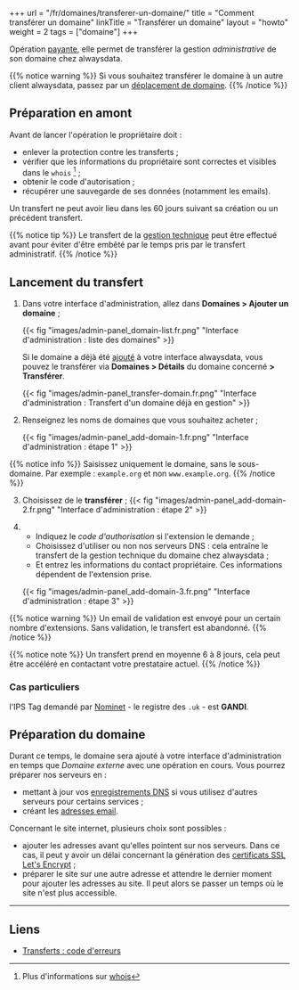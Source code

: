 +++
url = "/fr/domaines/transferer-un-domaine/"
title = "Comment transférer un domaine"
linkTitle = "Transférer un domaine"
layout = "howto"
weight = 2
tags = ["domaine"]
+++

Opération [payante](https://www.alwaysdata.com/fr/domaines/#main), elle permet de transférer la gestion _administrative_ de son domaine chez alwaysdata.

{{% notice warning %}}
Si vous souhaitez transférer le domaine à un autre client alwaysdata, passez par un [déplacement de domaine](domains/move-a-domain).
{{% /notice %}}

## Préparation en amont

Avant de lancer l'opération le propriétaire doit :

- enlever la protection contre les transferts ;
- vérifier que les informations du propriétaire sont correctes et visibles dans le `whois` [^1] ;
- obtenir le code d'autorisation ;
- récupérer une sauvegarde de ses données (notamment les emails).

Un transfert ne peut avoir lieu dans les 60 jours suivant sa création ou un précédent transfert.

{{% notice tip %}}
Le transfert de la [gestion technique](domains/add-an-external-domain) peut être effectué avant pour éviter d'être embêté par le temps pris par le transfert administratif.
{{% /notice %}}

## Lancement du transfert

1.  Dans votre interface d'administration, allez dans **Domaines > Ajouter un domaine** ;
    
    {{< fig "images/admin-panel_domain-list.fr.png" "Interface d'administration : liste des domaines" >}}
    
    Si le domaine a déjà été [ajouté](domains/add-an-external-domain) à votre interface alwaysdata, vous pouvez le transférer via **Domaines > Détails** du domaine concerné **> Transférer**.
    
    {{< fig "images/admin-panel_transfer-domain.fr.png" "Interface d'administration : Transfert d'un domaine déjà en gestion" >}}

2.  Renseignez les noms de domaines que vous souhaitez acheter ;
   
    {{< fig "images/admin-panel_add-domain-1.fr.png" "Interface d'administration : étape 1" >}}

{{% notice info %}}
Saisissez uniquement le domaine, sans le sous-domaine.
Par exemple : `example.org` et non `www.example.org`.
{{% /notice %}}

3.  Choisissez de le **transférer** ;
    {{< fig "images/admin-panel_add-domain-2.fr.png" "Interface d'administration : étape 2" >}}

4. 
    - Indiquez le _code d'authorisation_ si l'extension le demande ;
    - Choisissez d'utiliser ou non nos serveurs DNS : cela entraîne le transfert de la gestion technique du domaine chez alwaysdata ;
    - Et entrez les informations du contact propriétaire. Ces informations dépendent de l'extension prise.
   
    {{< fig "images/admin-panel_add-domain-3.fr.png" "Interface d'administration : étape 3" >}}

{{% notice warning %}}
Un email de validation est envoyé pour un certain nombre d'extensions. Sans validation, le transfert est abandonné.
{{% /notice %}}

{{% notice note %}}
Un transfert prend en moyenne 6 à 8 jours, cela peut être accéléré en contactant votre prestataire actuel.
{{% /notice %}}

### Cas particuliers

l'IPS Tag demandé par [Nominet](https://registrars.nominet.uk/) - le registre des `.uk` - est **GANDI**.

## Préparation du domaine

Durant ce temps, le domaine sera ajouté à votre interface d'administration en temps que _Domaine externe_ avec une opération en cours. Vous pourrez préparer nos serveurs en :

- mettant à jour vos [enregistrements DNS](domains/add-dns) si vous utilisez d'autres serveurs pour certains services ;
- créant les [adresses email](e-mails/create-an-e-mail-address).

Concernant le site internet, plusieurs choix sont possibles :

- ajouter les adresses avant qu'elles pointent sur nos serveurs. Dans ce cas, il peut y avoir un délai concernant la génération des [certificats SSL Let's Encrypt](security/ssl-tls/lets-encrypt) ;
- préparer le site sur une autre adresse et attendre le dernier moment pour ajouter les adresses au site. Il peut alors se passer un temps où le site n'est plus accessible.

---

## Liens

- [Transferts : code d'erreurs](/domains/troubleshooting#transfert)

[^1]: Plus d'informations sur [whois](https://fr.wikipedia.org/wiki/Whois)

